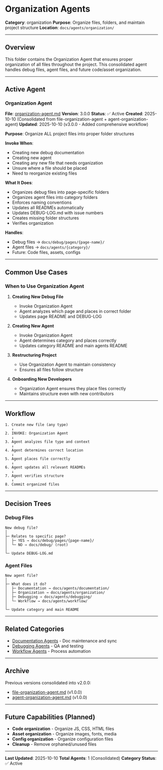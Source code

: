 # Organization Agents

**Category**: organization
**Purpose**: Organize files, folders, and maintain project structure
**Location**: `docs/agents/organization/`

---

## Overview

This folder contains the Organization Agent that ensures proper organization of all files throughout the project. This consolidated agent handles debug files, agent files, and future code/asset organization.

---

## Active Agent

### Organization Agent
**File**: [organization-agent.md](organization-agent.md)
**Version**: 3.0.0
**Status**: ✅ Active
**Created**: 2025-10-10 (Consolidated from file-organization-agent + agent-organization-agent)
**Updated**: 2025-10-10 (v3.0.0 - Added comprehensive workflow)

**Purpose**: Organize ALL project files into proper folder structures

**Invoke When**:
- Creating new debug documentation
- Creating new agent
- Creating any new file that needs organization
- Unsure where a file should be placed
- Need to reorganize existing files

**What It Does**:
- Organizes debug files into page-specific folders
- Organizes agent files into category folders
- Enforces naming conventions
- Updates all READMEs automatically
- Updates DEBUG-LOG.md with issue numbers
- Creates missing folder structures
- Verifies organization

**Handles**:
- Debug files → `docs/debug/pages/{page-name}/`
- Agent files → `docs/agents/{category}/`
- Future: Code files, assets, configs

---

## Common Use Cases

### When to Use Organization Agent

1. **Creating New Debug File**
   - Invoke Organization Agent
   - Agent analyzes which page and places in correct folder
   - Updates page README and DEBUG-LOG

2. **Creating New Agent**
   - Invoke Organization Agent
   - Agent determines category and places correctly
   - Updates category README and main agents README

3. **Restructuring Project**
   - Use Organization Agent to maintain consistency
   - Ensures all files follow structure

4. **Onboarding New Developers**
   - Organization Agent ensures they place files correctly
   - Maintains structure even with new contributors

---

## Workflow

```
1. Create new file (any type)
   ↓
2. INVOKE: Organization Agent
   ↓
3. Agent analyzes file type and context
   ↓
4. Agent determines correct location
   ↓
5. Agent places file correctly
   ↓
6. Agent updates all relevant READMEs
   ↓
7. Agent verifies structure
   ↓
8. Commit organized files
```

---

## Decision Trees

### Debug Files
```
New debug file?
│
├─ Relates to specific page?
│  ├─ YES → docs/debug/pages/{page-name}/
│  └─ NO → docs/debug/ (root)
│
└─ Update DEBUG-LOG.md
```

### Agent Files
```
New agent file?
│
├─ What does it do?
│  ├─ Documentation → docs/agents/documentation/
│  ├─ Organization → docs/agents/organization/
│  ├─ Debugging → docs/agents/debugging/
│  └─ Workflow → docs/agents/workflow/
│
└─ Update category and main README
```

---

## Related Categories

- [Documentation Agents](../documentation/) - Doc maintenance and sync
- [Debugging Agents](../debugging/) - QA and testing
- [Workflow Agents](../workflow/) - Process automation

---

## Archive

Previous versions consolidated into v2.0.0:
- [file-organization-agent.md](archive/file-organization-agent.md) (v1.0.0)
- [agent-organization-agent.md](archive/agent-organization-agent.md) (v1.0.0)

---

## Future Capabilities (Planned)

- **Code organization** - Organize JS, CSS, HTML files
- **Asset organization** - Organize images, fonts, media
- **Config organization** - Organize configuration files
- **Cleanup** - Remove orphaned/unused files

---

**Last Updated**: 2025-10-10
**Total Agents**: 1 (Consolidated)
**Category Status**: ✅ Active
